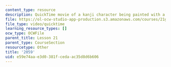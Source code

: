 ```yaml
---
content_type: resource
description: QuickTime movie of a kanji character being painted with a brush.
file: https://ol-ocw-studio-app-production.s3.amazonaws.com/courses/21g-504-japanese-iv-spring-2009/e59e74aae3d0381fcedaac35d8d6b606_2059.mov
file_type: video/quicktime
learning_resource_types: []
ocw_type: OCWFile
parent_title: Lesson 21
parent_type: CourseSection
resourcetype: Other
title: '2059'
uid: e59e74aa-e3d0-381f-ceda-ac35d8d6b606
---
```

